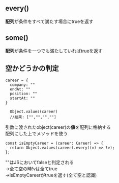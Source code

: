 ## every()  
**配列**が条件をすべて満たす場合にtrueを返す  
## some()  
**配列**が条件を一つでも満たしていればtrueを返す  
## 空かどうかの判定

```
career = {
  company: ""
  endAt: ""
  position: ""
  startAt: ""
}

  Object.values(career)
  //結果: ["","","",""]
```  
引数に渡されたobject(career)の**値**を配列に格納する  
配列にした上でメソッドを使う

```
const isEmptyCareer = (career: Career) => {
  return Object.values(career).every((v) => !v);
};
```  
""はJSにおいてfalseと判定される  
->全て空の時!vは全てtrue  
->isEmptyCareerがtrueを返す(全て空と認識)

